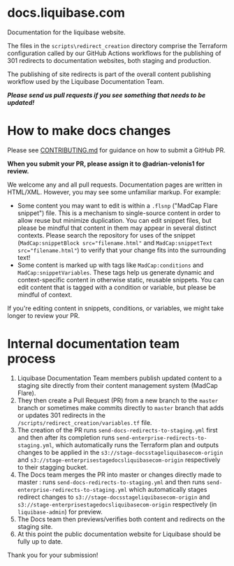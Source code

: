 # docs.liquibase.com

Documentation for the liquibase website.

The files in the `scripts\redirect_creation` directory comprise the Terraform configuration called by our GitHub Actions workflows for the publishing of 301 redirects to documentation websites, both staging and production.

The publishing of site redirects is part of the overall content publishing workflow used by the Liquibase Documentation Team.

***Please send us pull requests if you see something that needs to be updated!***

How to make docs changes
====================================================================

Please see [CONTRIBUTING.md](https://github.com/liquibase/liquibase-docs/blob/master/CONTRIBUTING.md) for guidance on how to submit a GitHub PR.

**When you submit your PR, please assign it to @adrian-velonis1 for review.**

We welcome any and all pull requests. Documentation pages are written in HTML/XML. However, you may see some unfamiliar markup. For example:

* Some content you may want to edit is within a `.flsnp` ("MadCap Flare snippet") file. This is a mechanism to single-source content in order to allow reuse but minimize duplication. You can edit snippet files, but please be mindful that content in them may appear in several distinct contexts. Please search the repository for uses of the snippet (`MadCap:snippetBlock src="filename.html"` and `MadCap:snippetText src="filename.html"`) to verify that your change fits into the surrounding text!
* Some content is marked up with tags like `MadCap:conditions` and `MadCap:snippetVariables`. These tags help us generate dynamic and context-specific content in otherwise static, reusable snippets. You can edit content that is tagged with a condition or variable, but please be mindful of context.

If you're editing content in snippets, conditions, or variables, we might take longer to review your PR.

Internal documentation team process
====================================================================

1. Liquibase Documentation Team members publish updated content to a staging site directly from their content management system (MadCap Flare).
2. They then create a Pull Request (PR) from a new branch to the `master` branch or sometimes make commits directly to `master` branch that adds or updates 301 redirects in the `/scripts/redirect_creation/variables.tf` file.
3. The creation of the PR runs `send-docs-redirects-to-staging.yml` first and then after its completion runs `send-enterprise-redirects-to-staging.yml`, which automatically runs the Terraform plan and outputs changes to be applied in the `s3://stage-docsstageliquibasecom-origin` and `s3://stage-enterprisestagedocsliquibasecom-origin` respectively to their stagging bucket.
4. The Docs team merges the PR into master or changes directly made to master : runs `send-docs-redirects-to-staging.yml` and then runs `send-enterprise-redirects-to-staging.yml` which automatically stages redirect changes to `s3://stage-docsstageliquibasecom-origin` and `s3://stage-enterprisestagedocsliquibasecom-origin` respectively (in `liquibase-admin`) for preview.
5. The Docs team then previews/verifies both content and redirects on the staging site.
6. At this point the public documentation website for Liquibase should be fully up to date.

Thank you for your submission!

